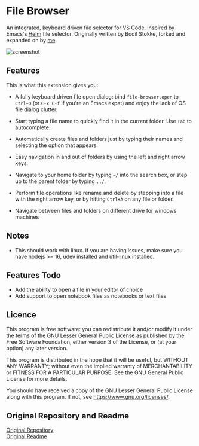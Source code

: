 # File Browser

An integrated, keyboard driven file selector for VS Code, inspired by Emacs's
[Helm](https://emacs-helm.github.io/helm/) file selector. Originally written by Bodil Stokke, forked and expanded on by [me](https://github.com/atariq11700)

![screenshot](images/file-browser.gif)

## Features

This is what this extension gives you:

-   A fully keyboard driven file open dialog: bind `file-browser.open` to `Ctrl+O` (or `C-x C-f` if
    you're an Emacs expat) and enjoy the lack of OS file dialog clutter.
-   Start typing a file name to quickly find it in the current folder. Use `Tab` to autocomplete.
-   Automatically create files and folders just by typing their names and selecting the option that
    appears.
-   Easy navigation in and out of folders by using the left and right arrow keys.
-   Navigate to your home folder by typing `~/` into the search box, or step up to the parent folder
    by typing `../`.
-   Perform file operations like rename and delete by stepping into a file with the right arrow key,
    or by hitting `Ctrl+A` on any file or folder.

-   Navigate between files and folders on different drive for windows machines

## Notes

-   This should work with linux. If you are having issues, make sure you have nodejs >= 16, udev installed and util-linux installed.

## Features Todo  

-   Add the ability to open a file in your editor of choice
-   Add support to open notebook files as notebooks or text files

## Licence

This program is free software: you can redistribute it and/or modify it under the terms of the GNU
Lesser General Public License as published by the Free Software Foundation, either version 3 of the
License, or (at your option) any later version.

This program is distributed in the hope that it will be useful, but WITHOUT ANY WARRANTY; without
even the implied warranty of MERCHANTABILITY or FITNESS FOR A PARTICULAR PURPOSE. See the GNU
General Public License for more details.

You should have received a copy of the GNU Lesser General Public License along with this program. If
not, see <https://www.gnu.org/licenses/>.

## Original Repository and Readme
[Original Repository](https://github.com/bodil/vscode-file-browser)  
[Original Readme](original-readme.md)

